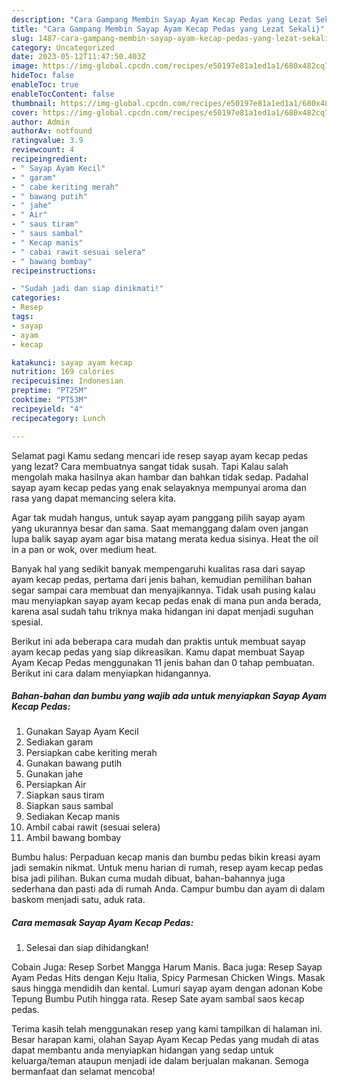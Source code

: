 ```yaml
---
description: "Cara Gampang Membin Sayap Ayam Kecap Pedas yang Lezat Sekali}"
title: "Cara Gampang Membin Sayap Ayam Kecap Pedas yang Lezat Sekali}"
slug: 1487-cara-gampang-membin-sayap-ayam-kecap-pedas-yang-lezat-sekali
category: Uncategorized
date: 2023-05-12T11:47:50.403Z
image: https://img-global.cpcdn.com/recipes/e50197e81a1ed1a1/680x482cq70/sayap-ayam-kecap-pedas-foto-resep-utama.jpg
hideToc: false
enableToc: true
enableTocContent: false
thumbnail: https://img-global.cpcdn.com/recipes/e50197e81a1ed1a1/680x482cq70/sayap-ayam-kecap-pedas-foto-resep-utama.jpg
cover: https://img-global.cpcdn.com/recipes/e50197e81a1ed1a1/680x482cq70/sayap-ayam-kecap-pedas-foto-resep-utama.jpg
author: Admin
authorAv: notfound
ratingvalue: 3.9
reviewcount: 4
recipeingredient:
- " Sayap Ayam Kecil"
- " garam"
- " cabe keriting merah"
- " bawang putih"
- " jahe"
- " Air"
- " saus tiram"
- " saus sambal"
- " Kecap manis"
- " cabai rawit sesuai selera"
- " bawang bombay"
recipeinstructions:

- "Sudah jadi dan siap dinikmati!"
categories:
- Resep
tags:
- sayap
- ayam
- kecap

katakunci: sayap ayam kecap 
nutrition: 169 calories
recipecuisine: Indonesian
preptime: "PT25M"
cooktime: "PT53M"
recipeyield: "4"
recipecategory: Lunch

---
```



Selamat pagi Kamu sedang mencari ide resep sayap ayam kecap pedas yang lezat? Cara membuatnya sangat tidak susah. Tapi Kalau salah mengolah maka hasilnya akan hambar dan bahkan tidak sedap. Padahal sayap ayam kecap pedas yang enak selayaknya mempunyai aroma dan rasa yang dapat memancing selera kita.


Agar tak mudah hangus, untuk sayap ayam panggang pilih sayap ayam yang ukurannya besar dan sama. Saat memanggang dalam oven jangan lupa balik sayap ayam agar bisa matang merata kedua sisinya. Heat the oil in a pan or wok, over medium heat.

Banyak hal yang sedikit banyak mempengaruhi kualitas rasa dari sayap ayam kecap pedas, pertama dari jenis bahan, kemudian pemilihan bahan segar sampai cara membuat dan menyajikannya. Tidak usah pusing kalau mau menyiapkan sayap ayam kecap pedas enak di mana pun anda berada, karena asal sudah tahu triknya maka hidangan ini dapat menjadi suguhan spesial.


Berikut ini ada beberapa cara mudah dan praktis untuk membuat sayap ayam kecap pedas yang siap dikreasikan. Kamu dapat membuat Sayap Ayam Kecap Pedas menggunakan 11 jenis bahan dan 0 tahap pembuatan. Berikut ini cara dalam menyiapkan hidangannya.

<!--inarticleads1-->

##### Bahan-bahan dan bumbu yang wajib ada untuk menyiapkan Sayap Ayam Kecap Pedas:

1. Gunakan  Sayap Ayam Kecil
1. Sediakan  garam
1. Persiapkan  cabe keriting merah
1. Gunakan  bawang putih
1. Gunakan  jahe
1. Persiapkan  Air
1. Siapkan  saus tiram
1. Siapkan  saus sambal
1. Sediakan  Kecap manis
1. Ambil  cabai rawit (sesuai selera)
1. Ambil  bawang bombay


Bumbu halus: Perpaduan kecap manis dan bumbu pedas bikin kreasi ayam jadi semakin nikmat. Untuk menu harian di rumah, resep ayam kecap pedas bisa jadi pilihan. Bukan cuma mudah dibuat, bahan-bahannya juga sederhana dan pasti ada di rumah Anda. Campur bumbu dan ayam di dalam baskom menjadi satu, aduk rata. 

<!--inarticleads2-->

##### Cara memasak Sayap Ayam Kecap Pedas:


1. Selesai dan siap dihidangkan!

Cobain Juga: Resep Sorbet Mangga Harum Manis. Baca juga: Resep Sayap Ayam Pedas Hits dengan Keju Italia, Spicy Parmesan Chicken Wings. Masak saus hingga mendidih dan kental. Lumuri sayap ayam dengan adonan Kobe Tepung Bumbu Putih hingga rata. Resep Sate ayam sambal saos kecap pedas. 

Terima kasih telah menggunakan resep yang kami tampilkan di halaman ini. Besar harapan kami, olahan Sayap Ayam Kecap Pedas yang mudah di atas dapat membantu anda menyiapkan hidangan yang sedap untuk keluarga/teman ataupun menjadi ide dalam berjualan makanan. Semoga bermanfaat dan selamat mencoba!

